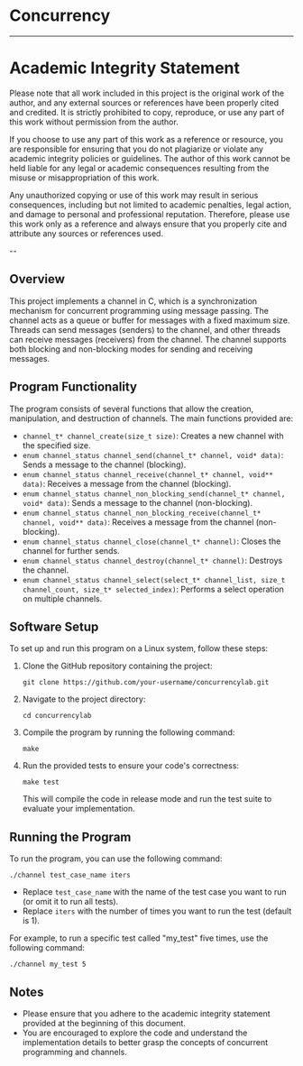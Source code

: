 # Concurrency

---

# Academic Integrity Statement

Please note that all work included in this project is the original work of the author, and any external sources or references have been properly cited and credited. It is strictly prohibited to copy, reproduce, or use any part of this work without permission from the author.

If you choose to use any part of this work as a reference or resource, you are responsible for ensuring that you do not plagiarize or violate any academic integrity policies or guidelines. The author of this work cannot be held liable for any legal or academic consequences resulting from the misuse or misappropriation of this work.

Any unauthorized copying or use of this work may result in serious consequences, including but not limited to academic penalties, legal action, and damage to personal and professional reputation. Therefore, please use this work only as a reference and always ensure that you properly cite and attribute any sources or references used.

--

## Overview

This project implements a channel in C, which is a synchronization mechanism for concurrent programming using message passing. The channel acts as a queue or buffer for messages with a fixed maximum size. Threads can send messages (senders) to the channel, and other threads can receive messages (receivers) from the channel. The channel supports both blocking and non-blocking modes for sending and receiving messages.

## Program Functionality

The program consists of several functions that allow the creation, manipulation, and destruction of channels. The main functions provided are:

- `channel_t* channel_create(size_t size)`: Creates a new channel with the specified size.
- `enum channel_status channel_send(channel_t* channel, void* data)`: Sends a message to the channel (blocking).
- `enum channel_status channel_receive(channel_t* channel, void** data)`: Receives a message from the channel (blocking).
- `enum channel_status channel_non_blocking_send(channel_t* channel, void* data)`: Sends a message to the channel (non-blocking).
- `enum channel_status channel_non_blocking_receive(channel_t* channel, void** data)`: Receives a message from the channel (non-blocking).
- `enum channel_status channel_close(channel_t* channel)`: Closes the channel for further sends.
- `enum channel_status channel_destroy(channel_t* channel)`: Destroys the channel.
- `enum channel_status channel_select(select_t* channel_list, size_t channel_count, size_t* selected_index)`: Performs a select operation on multiple channels.

## Software Setup

To set up and run this program on a Linux system, follow these steps:

1. Clone the GitHub repository containing the project:
   ```
   git clone https://github.com/your-username/concurrencylab.git
   ```

2. Navigate to the project directory:
   ```
   cd concurrencylab
   ```

3. Compile the program by running the following command:
   ```
   make
   ```

4. Run the provided tests to ensure your code's correctness:
   ```
   make test
   ```

   This will compile the code in release mode and run the test suite to evaluate your implementation.

## Running the Program

To run the program, you can use the following command:

```
./channel test_case_name iters
```

- Replace `test_case_name` with the name of the test case you want to run (or omit it to run all tests).
- Replace `iters` with the number of times you want to run the test (default is 1).

For example, to run a specific test called "my_test" five times, use the following command:

```
./channel my_test 5
```

## Notes

- Please ensure that you adhere to the academic integrity statement provided at the beginning of this document.
- You are encouraged to explore the code and understand the implementation details to better grasp the concepts of concurrent programming and channels.
